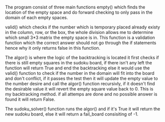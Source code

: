 The program consist of three main functions empty() which finds the location of the empty space and do forward checking to only pass in the domain of each empty spaces.

valid() which checks if the number which is temporary placed already existy in the column, row, or the box, the whole division allows me to determine which small 3*3 matrix the empty space is in. This function is a validation function which the correct answer should not go through the if statements hence why it only returns false in this function.

The algor() is where the logic of the backtracking is located it first checks if there is still empty squares in the sudoku board, if there isn't any left the function will return True and end the backtracking else it would use the valid() function to check if the number in the domain will fit into the board and don't conflict, if it passes the test then it will update the empty value to the number desire and call the algor() function recursivly, if it doesn't find the desirable value it will revert the empty square value back to 0. This is my backtracking method. if all attemps are done and no possible answer is found it will return False.

The sudoku_solver() function runs the algor() and if it's True it will return the new sudoku board, else it will return a fail_board consisiting of -1.